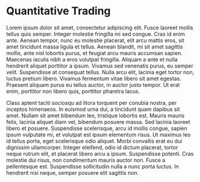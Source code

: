 # Quantitative Trading
Lorem ipsum dolor sit amet, consectetur adipiscing elit. Fusce laoreet mollis tellus quis semper. Integer molestie fringilla mi sed congue. Cras id enim ante. Aenean tempor, nunc eu molestie placerat, elit arcu mattis eros, sit amet tincidunt massa ligula et tellus. Aenean blandit, mi sit amet sagittis mollis, ante nisl lobortis purus, et feugiat arcu mauris accumsan sapien. Maecenas iaculis nibh a eros volutpat fringilla. Aliquam a ante et nulla hendrerit aliquet porttitor a ipsum. Vivamus sed venenatis purus, eu semper velit. Suspendisse at consequat tellus. Nulla arcu elit, lacinia eget tortor non, luctus pretium libero. Vivamus fermentum vitae libero sit amet egestas. Praesent aliquam purus eu tellus auctor, in auctor justo tempor. Ut erat enim, porttitor non libero quis, porttitor pharetra lacus.

Class aptent taciti sociosqu ad litora torquent per conubia nostra, per inceptos himenaeos. In euismod urna dui, a tincidunt quam dapibus sit amet. Nullam sit amet bibendum leo, tristique lobortis est. Mauris mauris felis, lacinia aliquet diam vel, bibendum posuere massa. Sed lacinia laoreet libero et posuere. Suspendisse scelerisque, arcu id mollis congue, sapien ipsum vulputate mi, et volutpat est ipsum elementum risus. Ut maximus leo id tellus porta, eget scelerisque odio aliquet. Morbi convallis erat eu dui dignissim ullamcorper. Integer eleifend, odio id dictum placerat, tortor neque rutrum elit, et placerat libero arcu a ipsum. Suspendisse potenti. Cras molestie dui risus, non condimentum mauris auctor non. Fusce a pellentesque est. Suspendisse sollicitudin nulla a nunc porta luctus. In hendrerit nisi neque, semper posuere elit sagittis non.
